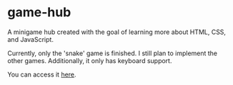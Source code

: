 # game-hub
A minigame hub created with the goal of learning more about HTML, CSS, and JavaScript.

Currently, only the 'snake' game is finished. I still plan to implement the other games. Additionally, it only has keyboard support.

You can access it [here](https://ediasv.github.io/game-hub/).
